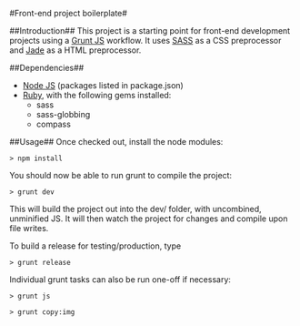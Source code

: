 #Front-end project boilerplate#

##Introduction##
This project is a starting point for front-end development projects using a [Grunt JS](http://gruntjs.com/) workflow. It uses [SASS](http://sass-lang.com/) as a CSS preprocessor and [Jade](http://jade-lang.com/) as a HTML preprocessor. 

##Dependencies##

- [Node JS](http://nodejs.org/) (packages listed in package.json)
- [Ruby](https://www.ruby-lang.org/), with the following gems installed:
	- sass
	- sass-globbing
	- compass

##Usage##
Once checked out, install the node modules:

```> npm install```

You should now be able to run grunt to compile the project:

```> grunt dev```

This will build the project out into the dev/ folder, with uncombined, unminified JS. It will then watch the project for changes and compile upon file writes.

To build a release for testing/production, type

```> grunt release```

Individual grunt tasks can also be run one-off if necessary:

```> grunt js```

```> grunt copy:img```
